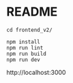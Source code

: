 # README

```
cd frontend_v2/
```

```
npm install
npm run lint
npm run build
npm run dev
```

http://localhost:3000
